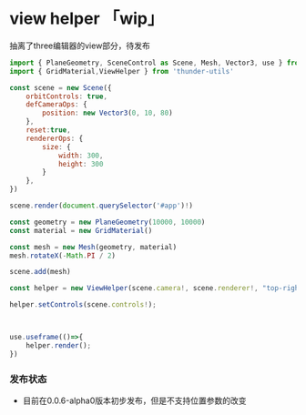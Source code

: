 <script setup>
    import ViewHelper from './code/ViewHelper.vue'
</script>


# view helper 「wip」

抽离了three编辑器的view部分，待发布

<ViewHelper/>

```js
import { PlaneGeometry, SceneControl as Scene, Mesh, Vector3, use } from 'thunder-3d'
import { GridMaterial,ViewHelper } from 'thunder-utils'

const scene = new Scene({
    orbitControls: true,
    defCameraOps: {
        position: new Vector3(0, 10, 80)
    },
    reset:true,
    rendererOps: {
        size: {
            width: 300,
            height: 300
        }
    },
})

scene.render(document.querySelector('#app')!)

const geometry = new PlaneGeometry(10000, 10000)
const material = new GridMaterial()

const mesh = new Mesh(geometry, material)
mesh.rotateX(-Math.PI / 2)

scene.add(mesh)

const helper = new ViewHelper(scene.camera!, scene.renderer!, "top-right");

helper.setControls(scene.controls!);



use.useframe(()=>{
    helper.render();
})
```

### 发布状态

- 目前在0.0.6-alpha0版本初步发布，但是不支持位置参数的改变